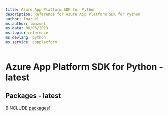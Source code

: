 ```yaml
---
title: Azure App Platform SDK for Python
description: Reference for Azure App Platform SDK for Python
author: lmazuel
ms.author: lmazuel
ms.data: 06/06/2023
ms.topic: reference
ms.devlang: python
ms.service: appplatform
---
```

# Azure App Platform SDK for Python - latest
## Packages - latest
[!INCLUDE [packages](app-platform-index.md)]
